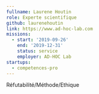 ```yaml
---
fullname: Laurene Houtin
role: Experte scientifique
github: laurenehoutin
link: https://www.ad-hoc-lab.com
missions:
  - start: '2019-09-26'
    end: '2019-12-31'
    status: service
    employer: AD-HOC Lab
startups: 
  - competences-pro
---
```


Réfutabilité/Méthode/Ethique 
